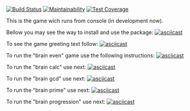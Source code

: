 [![Build Status](https://travis-ci.org/Kulakoff1988/python-project-lvl1.svg?branch=master)](https://travis-ci.org/Kulakoff1988/python-project-lvl1)
[![Maintainability](https://api.codeclimate.com/v1/badges/d6e35a4c804de6ef74c8/maintainability)](https://codeclimate.com/github/Kulakoff1988/python-project-lvl1/maintainability)
[![Test Coverage](https://api.codeclimate.com/v1/badges/d6e35a4c804de6ef74c8/test_coverage)](https://codeclimate.com/github/Kulakoff1988/python-project-lvl1/test_coverage)

This is the game wich runs from console (in development now).

Bellow you may see the way to install and use the package:
[![asciicast](https://asciinema.org/a/255955.svg)](https://asciinema.org/a/255955)

To see the game greeting text follow:
[![asciicast](https://asciinema.org/a/255957.svg)](https://asciinema.org/a/255957)

To run the "brain even" game use the following instructions:
[![asciicast](https://asciinema.org/a/255954.svg)](https://asciinema.org/a/255954)

To run the "brain calc" use next:
[![asciicast](https://asciinema.org/a/255953.svg)](https://asciinema.org/a/255953)

To run the "brain gcd" use next:
[![asciicast](https://asciinema.org/a/255956.svg)](https://asciinema.org/a/255956)

To run the "brain prime" use next:
[![asciicast](https://asciinema.org/a/255958.svg)](https://asciinema.org/a/255958)

To run the "brain progression" use next:
[![asciicast](https://asciinema.org/a/255959.svg)](https://asciinema.org/a/255959)
